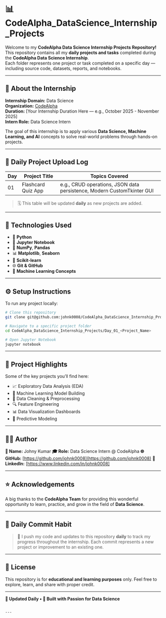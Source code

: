 # 📊 CodeAlpha_DataScience_Internship_Projects

Welcome to my **CodeAlpha Data Science Internship Projects Repository!**  
This repository contains all my **daily projects and tasks** completed during the **CodeAlpha Data Science Internship**.  
Each folder represents one project or task completed on a specific day — including source code, datasets, reports, and notebooks.

---

## 🚀 **About the Internship**

**Internship Domain:** Data Science  
**Organization:** [CodeAlpha](https://www.codealpha.tech/)  
**Duration:** [Your Internship Duration Here — e.g., October 2025 - November 2025]  
**Intern Role:** Data Science Intern  

The goal of this internship is to apply various **Data Science, Machine Learning, and AI** concepts to solve real-world problems through hands-on projects.

---

## 📅 **Daily Project Upload Log**

| Day | Project Title | Topics Covered  |
|-----|----------------|----------------|
| 01 | Flashcard Quiz App | e.g., CRUD operations, JSON data persistence, Modern CustomTkinter GUI |


> 🗓️ This table will be updated **daily** as new projects are added.

---

## 🧩 **Technologies Used**

- 🐍 **Python**
- 📘 **Jupyter Notebook**
- 🧮 **NumPy**, **Pandas**
- 📊 **Matplotlib**, **Seaborn**
- 🤖 **Scikit-learn**
- 🌐 **Git & GitHub**
- 🧠 **Machine Learning Concepts**

---

## ⚙️ **Setup Instructions**

To run any project locally:

```bash
# Clone this repository
git clone git@github.com:johnk0008/CodeAlpha_DataScience_Internship_Projects.git

# Navigate to a specific project folder
cd CodeAlpha_DataScience_Internship_Projects/Day_01_<Project_Name>

# Open Jupyter Notebook
jupyter notebook
````

---

## 🧾 **Project Highlights**

Some of the key projects you’ll find here:

* 📈 Exploratory Data Analysis (EDA)
* 🧠 Machine Learning Model Building
* 🧹 Data Cleaning & Preprocessing
* 🔍 Feature Engineering
* 📊 Data Visualization Dashboards
* 🤖 Predictive Modeling

---

## 🧑‍💻 **Author**

**👤 Name:** Johny Kumar
**🎓 Role:** Data Science Intern @ CodeAlpha
**🌐 GitHub:** [https://github.com/johnk0008](https://github.com/johnk0008)
**💼 LinkedIn:** [https://www.linkedin.com/in/johnk0008]

---

## ⭐ **Acknowledgements**

A big thanks to the **CodeAlpha Team** for providing this wonderful opportunity to learn, practice, and grow in the field of **Data Science**.

---

## 📅 **Daily Commit Habit**

> 🧩 I push my code and updates to this repository **daily** to track my progress throughout the internship.
> Each commit represents a new project or improvement to an existing one.

---

## 📜 **License**

This repository is for **educational and learning purposes** only.
Feel free to explore, learn, and share with proper credit.

---

**📅 Updated Daily • 🚀 Built with Passion for Data Science**

````

---
